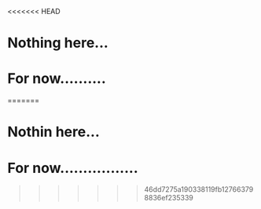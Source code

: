 <<<<<<< HEAD
# Nothing here...

# For now..........
=======
# Nothin here...

# For now.................
>>>>>>> 46dd7275a190338119fb127663798836ef235339
